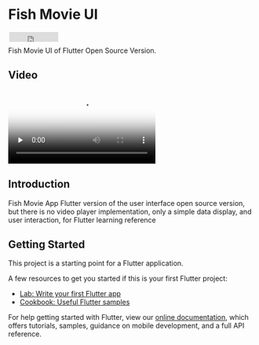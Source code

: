# Fish Movie UI


<iframe style="margin-left: 2px; margin-bottom:-5px;" frameborder="0" scrolling="0" width="100px" height="20px" src="https://ghbtns.com/github-btn.html?user=ns-jin&repo=flutter-ui-demo-fishmovie&type=star&count=true" ></iframe>

Fish Movie UI of Flutter Open Source Version.


## Video
 <video id="video" controls="" preload="none" poster="http://om2bks7xs.bkt.clouddn.com/2017-08-26-Markdown-Advance-Video.jpg">
<source id="mp4" src="./doc/videos/Flutter-movie.mp4" type="video/mp4">
</video> 

## Introduction
Fish Movie App Flutter version of the user interface open source version,
but there is no video player implementation, only a simple data display, and user interaction,
for Flutter learning reference

## Getting Started

This project is a starting point for a Flutter application.

A few resources to get you started if this is your first Flutter project:

- [Lab: Write your first Flutter app](https://flutter.io/docs/get-started/codelab)
- [Cookbook: Useful Flutter samples](https://flutter.io/docs/cookbook)

For help getting started with Flutter, view our 
[online documentation](https://flutter.io/docs), which offers tutorials, 
samples, guidance on mobile development, and a full API reference.
